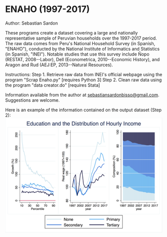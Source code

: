 # ENAHO (1997-2017)
Author: Sebastian Sardon

These programs create a dataset covering a large and nationally representative sample of Peruvian households over the 1997-2017 period. The raw data comes from Peru's National Household Survey (in Spanish, "ENAHO"), conducted by the National Institute of Informatics and Statistics (in Spanish, "INEI"). Notable studies that use this survey include Ñopo (RESTAT, 2008--Labor), Dell (Econometrica, 2010--Economic History), and Aragon and Rud (AEJ:EP, 2013--Natural Resources).

Instructions:
    Step 1. Retrieve raw data from INEI's official webpage using the program "Scrap Enaho.py" [requires Python 3] 
    Step 2. Clean raw data using the program "data creator.do" [requires Stata]

Information available from the author at sebastiansardonbisso@gmail.com. Suggestions are welcome.

Here is an example of the information contained on the output dataset (Step 2):
![](images/1_educ.png)
